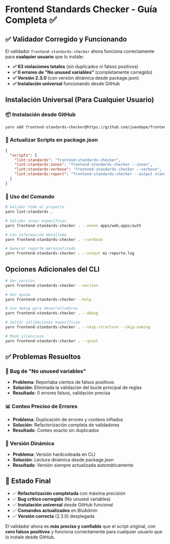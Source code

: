 # Frontend Standards Checker - Guía Completa ✅

## ✅ Validador Corregido y Funcionando

El validador `frontend-standards-checker` ahora funciona correctamente para **cualquier usuario** que lo instale:

- **✅ 63 violaciones totales** (sin duplicados ni falsos positivos)
- **✅ 0 errores de "No unused variables"** (completamente corregido)
- **✅ Versión 2.3.0** (con versión dinámica desde package.json)
- **✅ Instalación universal** funcionando desde GitHub

## Instalación Universal (Para Cualquier Usuario)

### 📦 Instalación desde GitHub

```bash
yarn add frontend-standards-checker@https://github.com/juandape/frontend-standards.git
```

### 📝 Actualizar Scripts en package.json

```json
{
  "scripts": {
    "lint:standards": "frontend-standards-checker",
    "lint:standards:zones": "frontend-standards-checker --zones",
    "lint:standards:verbose": "frontend-standards-checker --verbose",
    "lint:standards:report": "frontend-standards-checker --output standards-report.json"
  }
}
```

### 🚀 Uso del Comando

```bash
# Validar todo el proyecto
yarn lint:standards .

# Validar zonas específicas
yarn frontend-standards-checker . --zones apps/web,apps/auth

# Con información detallada
yarn frontend-standards-checker . --verbose

# Generar reporte personalizado
yarn frontend-standards-checker . --output mi-reporte.log
```

## Opciones Adicionales del CLI

```bash
# Ver versión
yarn frontend-standards-checker --version

# Ver ayuda
yarn frontend-standards-checker --help

# Con debug para desarrolladores
yarn frontend-standards-checker . --debug

# Saltar validaciones específicas
yarn frontend-standards-checker . --skip-structure --skip-naming

# Modo silencioso
yarn frontend-standards-checker . --quiet
```

## ✅ Problemas Resueltos

### 🐛 Bug de "No unused variables"

- **Problema**: Reportaba cientos de falsos positivos
- **Solución**: Eliminada la validación del bucle principal de reglas
- **Resultado**: 0 errores falsos, validación precisa

### 📊 Conteo Preciso de Errores

- **Problema**: Duplicación de errores y conteos inflados
- **Solución**: Refactorización completa de validadores
- **Resultado**: Conteo exacto sin duplicados

### 🔄 Versión Dinámica

- **Problema**: Versión hardcodeada en CLI
- **Solución**: Lectura dinámica desde package.json
- **Resultado**: Versión siempre actualizada automáticamente

## 🎯 Estado Final

- ✅ **Refactorización completada** con máxima precisión
- ✅ **Bug crítico corregido** (No unused variables)
- ✅ **Instalación universal** desde GitHub funcional
- ✅ **Comandos actualizados** en BluAdmin
- ✅ **Versión correcta** (2.3.0) desplegada

El validador ahora es **más preciso y confiable** que el script original, con **cero falsos positivos** y funciona correctamente para cualquier usuario que lo instale desde GitHub.
